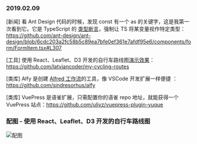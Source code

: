 ### 2019.02.09

[新闻] 看 Ant Design 代码的时候，发现 const 有一个 as 的关键字，这是我第一次看到它。它是 TypeScript 的 [类型断言](https://www.typescriptlang.org/docs/handbook/basic-types.html)，强制让 TS 将某变量视作特定类型：<https://github.com/ant-design/ant-design/blob/6cdc203a2fc58b5c89ea7bfe0ef361e7afdf95e6/components/form/FormItem.tsx#L307> 

[工具] 使用 React、Leaflet、D3 开发的自行车路线图[演示效果](https://my-cycling-routes.netlify.com/)：<https://github.com/latviancoder/my-cycling-routes>

[类库] Alfy 是创建 [Alfred 工作流](https://www.alfredapp.com/workflows/)的工具，像 VSCode 开发扩展一样便捷 ：<https://github.com/sindresorhus/alfy>

[类库] VuePress 是语雀扩展，只需配置你的语雀 repo 地址，就能获得一个 VuePress 站点：<https://github.com/ulivz/vuepress-plugin-yuque>

### 配图 - 使用 React、Leaflet、D3 开发的自行车路线图 
![配图](http://ww1.sinaimg.cn/large/62bfa70bly1fzzx6whlfpj21dq0tg12b.jpg)
